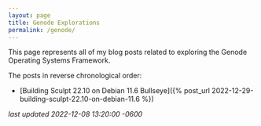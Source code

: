 ```yaml
---
layout: page
title: Genode Explorations
permalink: /genode/
---
```

This page represents all of my blog posts related to exploring the Genode Operating Systems Framework.

<!--more-->

The posts in reverse chronological order:

* [Building Sculpt 22.10 on Debian 11.6 Bullseye]({% post_url 2022-12-29-building-sculpt-22.10-on-debian-11.6 %})

*last updated 2022-12-08 13:20:00 -0600*